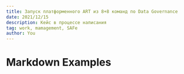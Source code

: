 ```yaml
---
title: Запуск платформенного ART из 8+8 команд по Data Governance
date: 2021/12/15
description: Кейс в процессе написания
tag: work, mamagement, SAFe
author: You
---
```


# Markdown Examples

